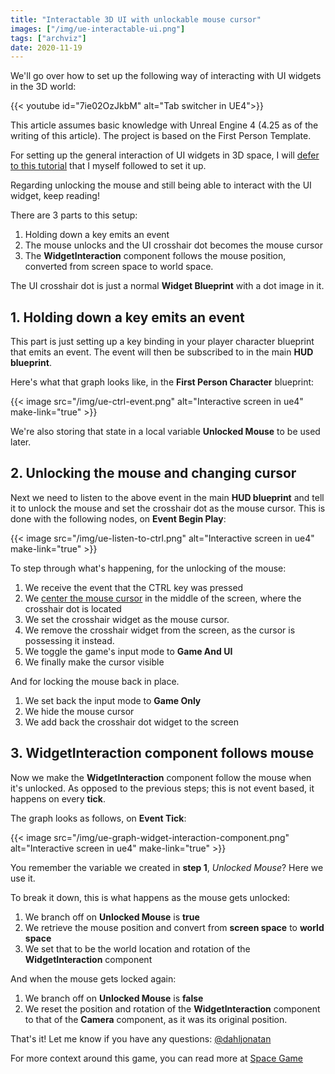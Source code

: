 ```yaml
---
title: "Interactable 3D UI with unlockable mouse cursor"
images: ["/img/ue-interactable-ui.png"]
tags: ["archviz"]
date: 2020-11-19
---
```


We'll go over how to set up the following way of interacting with UI widgets in the 3D world:

{{< youtube id="7ie02OzJkbM" alt="Tab switcher in UE4">}}

This article assumes basic knowledge with Unreal Engine 4 (4.25 as of the writing of this article). The project is based on the First Person Template.

For setting up the general interaction of UI widgets in 3D space, I will [defer to this tutorial](https://www.youtube.com/watch?v=_1zWWabWof0) that I myself followed to set it up.

Regarding unlocking the mouse and still being able to interact with the UI widget, keep reading!

There are 3 parts to this setup:

1. Holding down a key emits an event
1. The mouse unlocks and the UI crosshair dot becomes the mouse cursor
1. The **WidgetInteraction** component follows the mouse position, converted from screen space to world space.

The UI crosshair dot is just a normal **Widget Blueprint** with a dot image in it.

## 1. Holding down a key emits an event

This part is just setting up a key binding in your player character blueprint that emits an event. The event will then be subscribed to in the main **HUD blueprint**.

Here's what that graph looks like, in the **First Person Character** blueprint:

{{< image src="/img/ue-ctrl-event.png" alt="Interactive screen in ue4" make-link="true" >}}

We're also storing that state in a local variable **Unlocked Mouse** to be used later.

## 2. Unlocking the mouse and changing cursor

Next we need to listen to the above event in the main **HUD blueprint** and tell it to unlock the mouse and set the crosshair dot as the mouse cursor. This is done with the following nodes, on **Event Begin Play**:

{{< image src="/img/ue-listen-to-ctrl.png" alt="Interactive screen in ue4" make-link="true" >}}

To step through what's happening, for the unlocking of the mouse:

1. We receive the event that the CTRL key was pressed
1. We [center the mouse cursor](/img/ue-centermouse.png) in the middle of the screen, where the crosshair dot is located
1. We set the crosshair widget as the mouse cursor.
1. We remove the crosshair widget from the screen, as the cursor is possessing it instead.
1. We toggle the game's input mode to **Game And UI**
1. We finally make the cursor visible

And for locking the mouse back in place.

1. We set back the input mode to **Game Only**
1. We hide the mouse cursor
1. We add back the crosshair dot widget to the screen

## 3. WidgetInteraction component follows mouse

Now we make the **WidgetInteraction** component follow the mouse when it's unlocked. As opposed to the previous steps; this is not event based, it happens on every **tick**.

The graph looks as follows, on **Event Tick**:

{{< image src="/img/ue-graph-widget-interaction-component.png" alt="Interactive screen in ue4" make-link="true" >}}

You remember the variable we created in **step 1**, *Unlocked Mouse*? Here we use it.

To break it down, this is what happens as the mouse gets unlocked:

1. We branch off on **Unlocked Mouse** is **true**
1. We retrieve the mouse position and convert from **screen space** to **world space**
1. We set that to be the world location and rotation of the **WidgetInteraction** component

And when the mouse gets locked again:

1. We branch off on **Unlocked Mouse** is **false**
1. We reset the position and rotation of the **WidgetInteraction** component to that of the **Camera** component, as it was its original position.

That's it! Let me know if you have any questions: [@dahljonatan](https://twitter.com/dahljonatan)

For more context around this game, you can read more at [Space Game](/b/space-game/)

